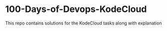 # 100-Days-of-Devops-KodeCloud
This repo contains solutions for the KodeCloud tasks along with explanation
